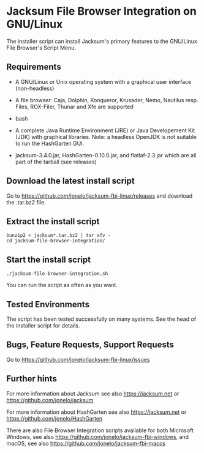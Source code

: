 # Jacksum File Browser Integration on GNU/Linux

The installer script can install Jacksum's primary features to the GNU/Linux File Browser's Script Menu.

## Requirements

- A GNU/Linux or Unix operating system with a graphical user interface (non-headless)

- A file browser: Caja, Dolphin, Konqueror, Krusader, Nemo, Nautilus resp. Files, ROX-Filer, Thunar and Xfe are supported

- bash

- A complete Java Runtime Environment (JRE) or Java Developement Kit (JDK) with graphical libraries. Note: a headless OpenJDK is not suitable to run the HashGarten GUI.

- jacksum-3.4.0.jar, HashGarten-0.10.0.jar, and flatlaf-2.3.jar which are all part of the tarball (see releases)

## Download the latest install script

Go to https://github.com/jonelo/jacksum-fbi-linux/releases and download the .tar.bz2 file.

## Extract the install script

```
bunzip2 < jacksum*.tar.bz2 | tar xfv -
cd jacksum-file-browser-integration/
```

## Start the install script

```
./jacksum-file-browser-integration.sh
```

You can run the script as often as you want.

## Tested Environments

The script has been tested successfully on many systems. See the head of the installer script for details.

## Bugs, Feature Requests, Support Requests

Go to https://github.com/jonelo/jacksum-fbi-linux/issues

## Further hints

For more information about Jacksum see also https://jacksum.net or https://github.com/jonelo/jacksum

For more information about HashGarten see also https://jacksum.net or https://github.com/jonelo/HashGarten

There are also File Browser Integration scripts available for both Microsoft Windows, see also https://github.com/jonelo/jacksum-fbi-windows, and macOS, see also https://github.com/jonelo/jacksum-fbi-macos
